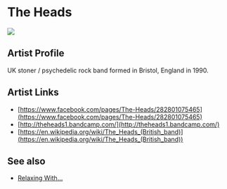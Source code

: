 # The Heads

![](../../asssets/artists/The_Heads.png)

## Artist Profile

UK stoner / psychedelic rock band formed in Bristol, England in 1990.

## Artist Links

- [https://www.facebook.com/pages/The-Heads/282801075465](https://www.facebook.com/pages/The-Heads/282801075465)
- [http://theheads1.bandcamp.com/](http://theheads1.bandcamp.com/)
- [https://en.wikipedia.org/wiki/The_Heads_(British_band)](https://en.wikipedia.org/wiki/The_Heads_(British_band))


## See also

- [Relaxing With...](The_Heads-Relaxing_With.md)
